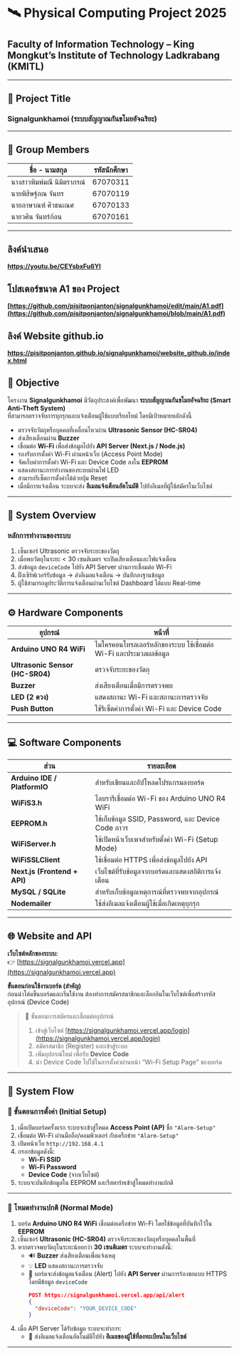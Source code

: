 # 🛰️ Physical Computing Project 2025  
## Faculty of Information Technology – King Mongkut’s Institute of Technology Ladkrabang (KMITL)

---

## 📌 Project Title
### **Signalgunkhamoi (ระบบสัญญาณกันขโมยอัจฉริยะ)**

---

## 👥 Group Members

| ชื่อ - นามสกุล | รหัสนักศึกษา |
|-----------------|----------------|
| นางสาวพิมพ์มณี นิมิตราภรณ์ | 67070311 |
| นายพิสิษฐ์ภณ จันทร | 67070119 |
| นายภาษาณฑ์ ศิวธนเณศ | 67070133 |
| นายวศิน จันทร์ก้อน | 67070161 |

---

## ลิงค์นำเสนอ
**https://youtu.be/CEYsbxFu6YI**

## โปสเตอร์ขนาด A1 ของ Project
**[https://github.com/pisitponjanton/signalgunkhamoi/edit/main/A1.pdf](https://github.com/pisitponjanton/signalgunkhamoi/blob/main/A1.pdf)**

## ลิงค์ Website github.io
**https://pisitponjanton.github.io/signalgunkhamoi/website_github.io/index.html**
## 🎯 Objective

โครงงาน **Signalgunkhamoi** มีวัตถุประสงค์เพื่อพัฒนา **ระบบสัญญาณกันขโมยอัจฉริยะ (Smart Anti-Theft System)**  
ที่สามารถตรวจจับการบุกรุกและแจ้งเตือนผู้ใช้แบบเรียลไทม์ โดยมีเป้าหมายหลักดังนี้

- ตรวจจับวัตถุหรือบุคคลที่เคลื่อนไหวผ่าน **Ultrasonic Sensor (HC-SR04)**
- ส่งเสียงเตือนผ่าน **Buzzer**
- เชื่อมต่อ **Wi-Fi** เพื่อส่งข้อมูลไปยัง **API Server (Next.js / Node.js)**
- รองรับการตั้งค่า Wi-Fi ผ่านหน้าเว็บ (Access Point Mode)
- จัดเก็บค่าการตั้งค่า Wi-Fi และ Device Code ลงใน **EEPROM**
- แสดงสถานะการทำงานของระบบผ่านไฟ LED
- สามารถรีเซ็ตการตั้งค่าได้ด้วยปุ่ม Reset
- เมื่อมีการแจ้งเตือน ระบบจะส่ง **อีเมลแจ้งเตือนอัตโนมัติ** ไปยังอีเมลที่ผู้ใช้สมัครในเว็บไซต์

---

## 🧠 System Overview

### หลักการทำงานของระบบ
1. เซ็นเซอร์ Ultrasonic ตรวจจับระยะของวัตถุ
2. เมื่อพบวัตถุในระยะ < 30 เซนติเมตร จะเปิดเสียงเตือนและไฟแจ้งเตือน
3. ส่งข้อมูล `deviceCode` ไปยัง API Server ผ่านการเชื่อมต่อ Wi-Fi
4. ฝั่งเซิร์ฟเวอร์รับข้อมูล → ส่งอีเมลแจ้งเตือน → บันทึกลงฐานข้อมูล
5. ผู้ใช้สามารถดูประวัติการแจ้งเตือนผ่านเว็บไซต์ Dashboard ได้แบบ Real-time

---

## ⚙️ Hardware Components

| อุปกรณ์ | หน้าที่ |
|----------|----------|
| **Arduino UNO R4 WiFi** | ไมโครคอนโทรลเลอร์หลักของระบบ ใช้เชื่อมต่อ Wi-Fi และประมวลผลข้อมูล |
| **Ultrasonic Sensor (HC-SR04)** | ตรวจจับระยะของวัตถุ |
| **Buzzer** | ส่งเสียงเตือนเมื่อมีการตรวจพบ |
| **LED (2 ดวง)** | แสดงสถานะ Wi-Fi และสถานะการตรวจจับ |
| **Push Button** | ใช้รีเซ็ตค่าการตั้งค่า Wi-Fi และ Device Code |

---

## 💻 Software Components

| ส่วน | รายละเอียด |
|------|-------------|
| **Arduino IDE / PlatformIO** | สำหรับเขียนและอัปโหลดโปรแกรมลงบอร์ด |
| **WiFiS3.h** | ไลบรารีเชื่อมต่อ Wi-Fi ของ Arduino UNO R4 WiFi |
| **EEPROM.h** | ใช้เก็บข้อมูล SSID, Password, และ Device Code ถาวร |
| **WiFiServer.h** | ใช้เปิดหน้าเว็บเพจสำหรับตั้งค่า Wi-Fi (Setup Mode) |
| **WiFiSSLClient** | ใช้เชื่อมต่อ HTTPS เพื่อส่งข้อมูลไปยัง API |
| **Next.js (Frontend + API)** | เว็บไซต์ที่รับข้อมูลจากบอร์ดและแสดงสถิติการแจ้งเตือน |
| **MySQL / SQLite** | สำหรับเก็บข้อมูลเหตุการณ์ที่ตรวจพบจากอุปกรณ์ |
| **Nodemailer** | ใช้ส่งอีเมลแจ้งเตือนผู้ใช้เมื่อเกิดเหตุบุกรุก |

---

## 🌐 Website and API

**เว็บไซต์หลักของระบบ:**  
👉 [https://signalgunkhamoi.vercel.app](https://signalgunkhamoi.vercel.app)

**ขั้นตอนก่อนใช้งานบอร์ด (สำคัญ)**  
ก่อนนำโค้ดขึ้นบอร์ดและเริ่มใช้งาน ต้องทำการสมัครสมาชิกและล็อกอินในเว็บไซต์เพื่อสร้างรหัสอุปกรณ์ (Device Code)

> 📍 ขั้นตอนการสมัครและเชื่อมต่ออุปกรณ์  
> 1. เข้าสู่เว็บไซต์ [https://signalgunkhamoi.vercel.app/login](https://signalgunkhamoi.vercel.app/login)  
> 2. สมัครสมาชิก (Register) และเข้าสู่ระบบ  
> 3. เพิ่มอุปกรณ์ใหม่ เพื่อรับ **Device Code**  
> 4. นำ Device Code ไปใช้ในการตั้งค่าผ่านหน้า “Wi-Fi Setup Page” ของบอร์ด

---

## 🚀 System Flow

### 🔹 ขั้นตอนการตั้งค่า (Initial Setup)
1. เมื่อเปิดบอร์ดครั้งแรก ระบบจะเข้าสู่โหมด **Access Point (AP)** ชื่อ `"Alarm-Setup"`
2. เชื่อมต่อ Wi-Fi ผ่านมือถือ/คอมพิวเตอร์ กับเครือข่าย `"Alarm-Setup"`
3. เปิดหน้าเว็บ `http://192.168.4.1`
4. กรอกข้อมูลดังนี้:
   - **Wi-Fi SSID**
   - **Wi-Fi Password**
   - **Device Code** (จากเว็บไซต์)
5. ระบบจะบันทึกข้อมูลใน EEPROM และรีสตาร์ทเข้าสู่โหมดทำงานปกติ

---

### 🔹 โหมดทำงานปกติ (Normal Mode)

1. บอร์ด **Arduino UNO R4 WiFi** เชื่อมต่อเครือข่าย Wi-Fi โดยใช้ข้อมูลที่บันทึกไว้ใน **EEPROM**  
2. เซ็นเซอร์ **Ultrasonic (HC-SR04)** ตรวจจับระยะของวัตถุหรือบุคคลในพื้นที่  
3. หากตรวจพบวัตถุในระยะน้อยกว่า **30 เซนติเมตร** ระบบจะทำงานดังนี้:
   - 🔊 **Buzzer** ส่งเสียงเตือนเพื่อแจ้งเหตุ  
   - 💡 **LED** แสดงสถานะการตรวจจับ  
   - 📡 บอร์ดจะส่งข้อมูลแจ้งเตือน (Alert) ไปยัง **API Server** ผ่านการร้องขอแบบ HTTPS โดยมีข้อมูล `deviceCode`  
     ```json
     POST https://signalgunkhamoi.vercel.app/api/alert
     {
       "deviceCode": "YOUR_DEVICE_CODE"
     }
     ```
4. เมื่อ API Server ได้รับข้อมูล ระบบจะทำการ:
   - 📧 ส่งอีเมลแจ้งเตือนอัตโนมัติไปยัง **อีเมลของผู้ใช้ที่ลงทะเบียนในเว็บไซต์**  

---
